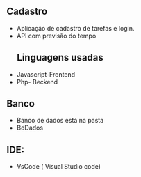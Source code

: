 ## Cadastro


- Aplicação de cadastro de tarefas e login.
- API com previsão do tempo
  ## Linguagens usadas
 - Javascript-Frontend
 - Php- Beckend
## Banco
 - Banco de dados está na pasta
 - BdDados
   
## IDE:  

- VsCode ( Visual Studio code)
